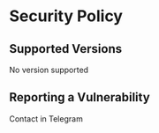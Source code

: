# Security Policy

## Supported Versions

No version supported

## Reporting a Vulnerability

Contact in Telegram

